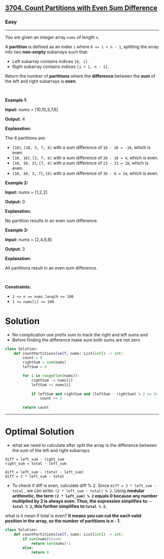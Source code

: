 <h2><a href="https://leetcode.com/problems/count-partitions-with-even-sum-difference">3704. Count Partitions with Even Sum Difference</a></h2><h3>Easy</h3><hr><p>You are given an integer array <code>nums</code> of length <code>n</code>.</p>

<p>A <strong>partition</strong> is defined as an index <code>i</code> where <code>0 &lt;= i &lt; n - 1</code>, splitting the array into two <strong>non-empty</strong> subarrays such that:</p>

<ul>
	<li>Left subarray contains indices <code>[0, i]</code>.</li>
	<li>Right subarray contains indices <code>[i + 1, n - 1]</code>.</li>
</ul>

<p>Return the number of <strong>partitions</strong> where the <strong>difference</strong> between the <strong>sum</strong> of the left and right subarrays is <strong>even</strong>.</p>

<p>&nbsp;</p>
<p><strong class="example">Example 1:</strong></p>

<div class="example-block">
<p><strong>Input:</strong> <span class="example-io">nums = [10,10,3,7,6]</span></p>

<p><strong>Output:</strong> <span class="example-io">4</span></p>

<p><strong>Explanation:</strong></p>

<p>The 4 partitions are:</p>

<ul>
	<li><code>[10]</code>, <code>[10, 3, 7, 6]</code> with a sum difference of <code>10 - 26 = -16</code>, which is even.</li>
	<li><code>[10, 10]</code>, <code>[3, 7, 6]</code> with a sum difference of <code>20 - 16 = 4</code>, which is even.</li>
	<li><code>[10, 10, 3]</code>, <code>[7, 6]</code> with a sum difference of <code>23 - 13 = 10</code>, which is even.</li>
	<li><code>[10, 10, 3, 7]</code>, <code>[6]</code> with a sum difference of <code>30 - 6 = 24</code>, which is even.</li>
</ul>
</div>

<p><strong class="example">Example 2:</strong></p>

<div class="example-block">
<p><strong>Input:</strong> <span class="example-io">nums = [1,2,2]</span></p>

<p><strong>Output:</strong> <span class="example-io">0</span></p>

<p><strong>Explanation:</strong></p>

<p>No partition results in an even sum difference.</p>
</div>

<p><strong class="example">Example 3:</strong></p>

<div class="example-block">
<p><strong>Input:</strong> <span class="example-io">nums = [2,4,6,8]</span></p>

<p><strong>Output:</strong> <span class="example-io">3</span></p>

<p><strong>Explanation:</strong></p>

<p>All partitions result in an even sum difference.</p>
</div>

<p>&nbsp;</p>
<p><strong>Constraints:</strong></p>

<ul>
	<li><code>2 &lt;= n == nums.length &lt;= 100</code></li>
	<li><code>1 &lt;= nums[i] &lt;= 100</code></li>
</ul>

# Solution 
* No complication use prefix sum to track the right and left sums and 
* Before finding the difference make sure both sums are not zero 

```python
class Solution:
    def countPartitions(self, nums: List[int]) -> int:
        count = 0
        rightSum = sum(nums)
        leftSum = 0

        for i in range(len(nums)):
            rightSum -= nums[i]
            leftSum += nums[i]
        
            if leftSum and rightSum and (leftSum - rightSum) % 2 == 0:
                count += 1
        
        return count
```
---
# Optimal Solution 
* what we need to calculate after split the array is the difference between the sum of the left and right subarrays
```
diff = left_sum - right_sum
right_sum = total - left_sum
```
```
diff = left_sum - (total - left_sum)
diff = 2 * left_sum - total
```
* To check if diff is even, calculate diff % 2.
Since `diff = 2 * left_sum - total` , we can write: `(2 * left_sum - total) % 2`.
Using **modular arithmetic, the term `(2 * left_sum) % 2` equals 0 because any number multiplied by 2 is always even. Thus, the expression simplifies to: `− total % 2`, this further simplifies to:`total % 2`.**

what is it mean if total is even?
**It means you can cut the each valid position in the array, so the number of partitions is n - 1.**

```python
class Solution:
    def countPartitions(self, nums: List[int]) -> int:
        if sum(nums)%2==0:
            return len(nums)-1
        else:
            return 0        
```
